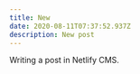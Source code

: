 ```yaml
---
title: New
date: 2020-08-11T07:37:52.937Z
description: New post
---
```

Writing a post in Netlify CMS.